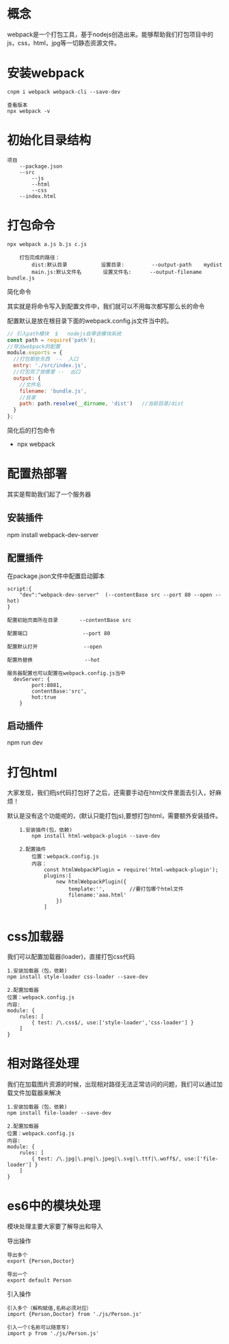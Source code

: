 # 概念

webpack是一个打包工具，基于nodejs创造出来。能够帮助我们打包项目中的js，css，html，jpg等一切静态资源文件。



# 安装webpack

```
cnpm i webpack webpack-cli --save-dev

查看版本
npx webpack -v
```



# 初始化目录结构

```
项目
	--package.json
	--src
		--js
		--html
		--css
	--index.html
```



# 打包命令

```
npx webpack a.js b.js c.js
	
	打包完成的路径：
		dist:默认目录			设置目录:		  --output-path    mydist
		main.js:默认文件名		设置文件名:  	--output-filename bundle.js		
```

简化命令

其实就是将命令写入到配置文件中，我们就可以不用每次都写那么长的命令

配置默认是放在根目录下面的webpack.config.js文件当中的。

```javascript
// 引入path模块  $   nodejs自带该模块系统
const path = require('path');
//导出webpack的配置
module.exports = {
  //打包那些东西  --  入口
  entry: './src/index.js',
  //打包完了放哪里 --  出口
  output: {
	//文件名
    filename: 'bundle.js',
	//目录
    path: path.resolve(__dirname, 'dist')   //当前目录/dist
  }
};
```

简化后的打包命令

+ npx webpack

# 配置热部署

其实是帮助我们起了一个服务器

## 安装插件

npm install webpack-dev-server



## 配置插件

在package.json文件中配置启动脚本

```
script:{
	"dev":"webpack-dev-server"  (--contentBase src --port 80 --open --hot)
}
			
配置初始页面所在目录		 --contentBase src

配置端口				  --port 80

配置默认打开				 --open

配置热替换				  --hot

服务器配置也可以配置在webpack.config.js当中
  devServer: {
		port:8081,
		contentBase:'src',
		hot:true
	}
```

## 启动插件

npm run dev

# 打包html

大家发现，我们把js代码打包好了之后，还需要手动在html文件里面去引入，好麻烦！

默认是没有这个功能呢的，(默认只能打包js),要想打包html，需要额外安装插件。

		1.安装插件(包，依赖)
			npm install html-webpack-plugin --save-dev
		
		2.配置插件
			位置：webpack.config.js
			内容：
				const htmlWebpackPlugin = require('html-webpack-plugin');
				plugins:[
					new htmlWebpackPlugin({
						template:'',        //要打包哪个html文件
						filename:'aaa.html'
					})
				]
# css加载器

我们可以配置加载器(loader)，直接打包css代码

```
1.安装加载器（包，依赖)
npm install style-loader css-loader --save-dev

2.配置加载器
位置：webpack.config.js
内容:
module: {
	rules: [
		{ test: /\.css$/, use:['style-loader','css-loader'] }
	]
}
```

# 相对路径处理

我们在加载图片资源的时候，出现相对路径无法正常访问的问题，我们可以通过加载文件加载器来解决

```
1.安装加载器（包，依赖)
npm install file-loader --save-dev

2.配置加载器
位置：webpack.config.js
内容:
module: {
	rules: [
		{ test: /\.jpg|\.png|\.jpeg|\.svg|\.ttf|\.woff$/, use:['file-loader'] }
	]
}
```

# es6中的模块处理

模块处理主要大家要了解导出和导入

导出操作

```
导出多个
export {Person,Doctor}

导出一个
export default Person
```

引入操作

```
引入多个（解构赋值,名称必须对应）
import {Person,Doctor} from './js/Person.js'

引入一个(名称可以随意写)
import p from './js/Person.js'
```









